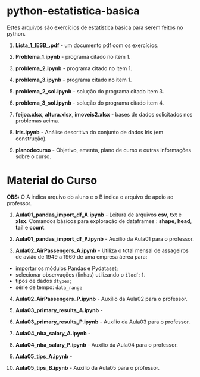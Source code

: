 # python-estatistica-basica
Estes arquivos são exercícios de estatística básica para serem feitos no python.

1. **Lista_1_IESB_.pdf** - um documento pdf com os exercícios. 

2. **Problema_1.ipynb** - programa citado no item 1.

3. **problema_2.ipynb** - programa citado no item 1.

4. **problema_3.ipynb** - programa citado no item 1.

5. **problema_2_sol.ipynb** - solução do programa citado item 3.

6. **problema_3_sol.ipynb** - solução do programa citado item 4.

7. **feijoa.xlsx**, **altura.xlsx**, **imoveis2.xlsx** - bases de dados solicitados nos problemas acima.

8. **Iris.ipynb** - Análise descritiva do conjunto de dados Iris (em construção).

9. **planodecurso** - Objetivo, ementa, plano de curso e outras informações sobre o curso.

<h1>
  Material do Curso 
</h1>

**OBS:** O A indica arquivo do aluno e o B indica o arquivo de apoio ao professor.

1. **Aula01_pandas_import_df_A.ipynb** - Leitura de arquivos **csv**, **txt** e **xlsx**. Comandos básicos para exploração de dataframes : **shape**, **head**, **tail** e **count**. 

2. **Aula01_pandas_import_df_P.ipynb** - Auxílio  da Aula01 para o professor.

3. **Aula02_AirPassengers_A.ipynb** - Utiliza o total mensal de assageiros de avião de 1949 a 1960 de uma empresa áerea para:
  + importar os módulos Pandas e Pydataset;
  + selecionar observações (linhas) utilizando o `iloc[:]`.
  + tipos de dados `dtypes`;
  + série de tempo: `data_range` 



4. **Aula02_AirPassengers_P.ipynb** - Auxílio  da Aula02 para o professor.

5. **Aula03_primary_results_A.ipynb** -

6. **Aula03_primary_results_P.ipynb** - Auxílio  da Aula03 para o professor.

7. **Aula04_nba_salary_A.ipynb** -

8. **Aula04_nba_salary_P.ipynb** - Auxílio  da Aula04 para o professor.

9. **Aula05_tips_A.ipynb** -

10. **Aula05_tips_B.ipynb** - Auxílio  da Aula05 para o professor.


